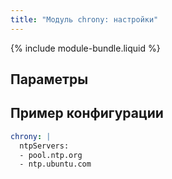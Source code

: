 ```yaml
---
title: "Модуль chrony: настройки"
---
```


{% include module-bundle.liquid %}

## Параметры

<!-- SCHEMA -->

## Пример конфигурации

```yaml
chrony: |
  ntpServers:
  - pool.ntp.org
  - ntp.ubuntu.com
```
